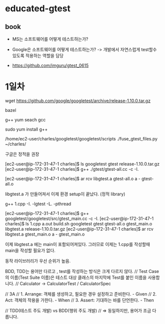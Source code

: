 # educated-gtest
## book
- MS는 소프트웨어를 어떻게 테스트하는가?
- Google은 소프트웨어를 어떻게 테스트하는가?   -> 개발에서 자연스럽게 test할수 있도록 적용하는 역할을 담당

- https://github.com/imguru/gtest_0615

# 1일차
wget https://github.com/google/googletest/archive/release-1.10.0.tar.gz

bazel

g++
yum seach gcc

sudo yum install g++

/home/ec2-user/charles/googletest/googletest/scripts
 ./fuse_gtest_files.py  ~/charles/

  
  구글은 정적을 권장

  [ec2-user@ip-172-31-47-1 charles]$ ls
  googletest  gtest  release-1.10.0.tar.gz
  [ec2-user@ip-172-31-47-1 charles]$ g++ ./gtest/gtest-all.cc -c -I.


  [ec2-user@ip-172-31-47-1 charles]$ ar rcv libgtest.a gtest-all.o
  a - gtest-all.o

  libgtest.a 가 만들어져서 이제 환경 setup이 끝났다. (정적 library)


  g++ 1.cpp -I. -lgtest -L. -pthread



  [ec2-user@ip-172-31-47-1 charles]$ g++ googletest/googletest/src/gtest_main.cc
  -c -I.
  [ec2-user@ip-172-31-47-1 charles]$ ls
  1.cpp  a.out  build.sh  googletest  gtest  gtest-all.o  gtest_main.o
  libgtest.a  release-1.10.0.tar.gz
  [ec2-user@ip-172-31-47-1 charles]$ ar rcv libgtest.a gtest_main.o
  a - gtest_main.o

  이제 libgtest.a 에는 main이 포함되어져있다. 
  그러므로 이제는 1.cpp를 작성할때 main을 작성할 필요가 없다.


  동작 라이브러리가 우선 순위가 높음.

  BDD, TDD는 용어만 다르고 , test를 작성하는 방식은 크게 다르지 않다.
  // Test Case의 이름(Test Suite 이름)은 테스트 대상 클래스의 마지막에 Test를
  붙인 이름을 사용합니다.
  //   Calculator -> CalculatorTest / CalculatorSpec

  // 3A
  // 1. Arrange: 객체를 생성하고, 필요한 경우 설정하고 준비한다.  - Given
  // 2. Act: 객체의 작용을 가한다.                                - When
  // 3. Assert: 기대하는 바를 단언한다.                           - Then

  // TDD(테스트 주도 개발) vs BDD(행위 주도 개발)
  //  => 동일하지만, 용어가 조금 다릅니다.


